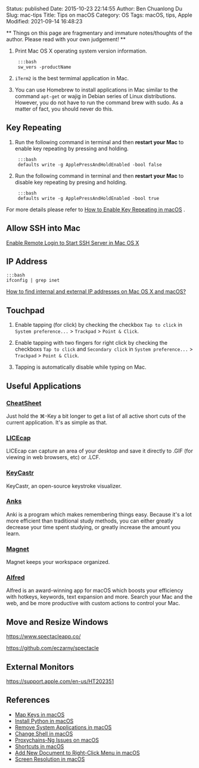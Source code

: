 Status: published
Date: 2015-10-23 22:14:55
Author: Ben Chuanlong Du
Slug: mac-tips
Title: Tips on macOS
Category: OS
Tags: macOS, tips, Apple
Modified: 2021-09-14 16:48:23

**
Things on this page are
fragmentary and immature notes/thoughts of the author.
Please read with your own judgement!
**

1. Print Mac OS X operating system version information.

        :::bash
        sw_vers -productName

2. `iTerm2` is the best termimal application in Mac. 

3. You can use Homebrew to install applications in Mac
    similar to the command `apt-get` or wajig in Debian series of Linux distributions.
    However, you do not have to run the command brew with sudo.
    As a matter of fact, 
    you should never do this. 

## Key Repeating 

1. Run the following command in terminal and then **restart your Mac** to enable key repeating by pressing and holding.

        :::bash
        defaults write -g ApplePressAndHoldEnabled -bool false

2. Run the following command in terminal and then **restart your Mac** to disable key repeating by presing and holding.

        :::bash
        defaults write -g ApplePressAndHoldEnabled -bool true

For more details please refer to
[How to Enable Key Repeating in macOS](https://www.howtogeek.com/267463/how-to-enable-key-repeating-in-macos/)
.

## Allow SSH into Mac

[Enable Remote Login to Start SSH Server in Mac OS X](http://osxdaily.com/2011/09/30/remote-login-ssh-server-mac-os-x/)

## IP Address

    :::bash
    ifconfig | grep inet

[How to find internal and external IP addresses on Mac OS X and macOS?](https://blog.pcrisk.com/mac/12377-how-to-find-out-your-ip-address-on-mac)


## Touchpad

1. Enable tapping (for click) by checking the checkbox `Tap to click`
    in `System preference...` > `Trackpad` > `Point & Click`.

2. Enable tapping with two fingers for right click by checking the checkboxs `Tap to click` and `Secondary click`
    in `System preference...` > `Trackpad` > `Point & Click`.

3. Tapping is automatically disable while typing on Mac.

## Useful Applications

### [CheatSheet](https://mediaatelier.com/CheatSheet/)

Just hold the ⌘-Key a bit longer to get a list of all active short cuts of the current application. It's as simple as that.

### [LICEcap](https://www.cockos.com/licecap/)

LICEcap can capture an area of your desktop and save it directly to .GIF (for viewing in web browsers, etc) or .LCF.

### [KeyCastr](https://github.com/keycastr/keycastr)

KeyCastr, an open-source keystroke visualizer.

### [Anks](https://apps.ankiweb.net/)

Anki is a program which makes remembering things easy. 
Because it's a lot more efficient than traditional study methods, 
you can either greatly decrease your time spent studying, or greatly increase the amount you learn.

### [Magnet](https://magnet.crowdcafe.com/)

Magnet keeps your workspace organized.

### [Alfred](https://www.alfredapp.com/)

Alfred is an award-winning app for macOS which boosts your efficiency with hotkeys, keywords, text expansion and more. 
Search your Mac and the web, and be more productive with custom actions to control your Mac.

## Move and Resize Windows

https://www.spectacleapp.co/

https://github.com/eczarny/spectacle

## External Monitors

https://support.apple.com/en-us/HT202351


## References

- [Map Keys in macOS](https://www.legendu.net/en/blog/map-keys-in-macos)
- [Install Python in macOS](https://www.legendu.net/en/blog/install-python-in-mac)
- [Remove System Applications in macOS](misc/content/2020/03/remove-system-applications-in-mac/remove-system-applications-in-mac.markdown)
- [Change Shell in macOS](https://www.legendu.net/en/blog/change-shell-in-mac)
- [Proxychains-Ng Issues on macOS](https://www.legendu.net/misc/blog/proxychains-ng-issues-on-mac)
- [Shortcuts in macOS](https://www.legendu.net/misc/blog/shortcuts-for-mac)
- [Add New Document to Right-Click Menu in macOS](https://www.legendu.net/misc/blog/add-new-document-to-right-click-menu-in-mac)
- [Screen Resolution in macOS](https://www.legendu.net/misc/blog/screen-resolution-in-macOS)